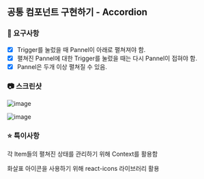 ## 공통 컴포넌트 구현하기 - Accordion

### 🎯 요구사항
- [x] Trigger를 눌렀을 때 Pannel이 아래로 펼쳐져야 함.
- [x] 펼쳐진 Pannel에 대한 Trigger를 눌렀을 때는 다시 Pannel이 접혀야 함.
- [x] Pannel은 두개 이상 펼쳐질 수 있음.

### 📷 스크린샷

![image](https://github.com/user-attachments/assets/2449a01a-242a-4462-aa95-9e637564f1ad)

![image](https://github.com/user-attachments/assets/5b1e07cd-64c5-461a-bb58-f827978ee4f4)

### ⭐ 특이사항

각 Item들의 펼쳐진 상태를 관리하기 위해 Context를 활용함

화살표 아이콘을 사용하기 위해 react-icons 라이브러리 활용

